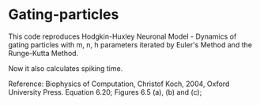 # Gating-particles
This code reproduces Hodgkin-Huxley Neuronal Model - Dynamics of gating particles with m, n, h parameters
iterated by Euler's Method and the Runge-Kutta Method. 

Now it also calculates spiking time.
 

Reference: Biophysics of Computation, Christof Koch, 2004, Oxford University Press.
Equation 6.20; Figures 6.5 (a), (b) and (c);

